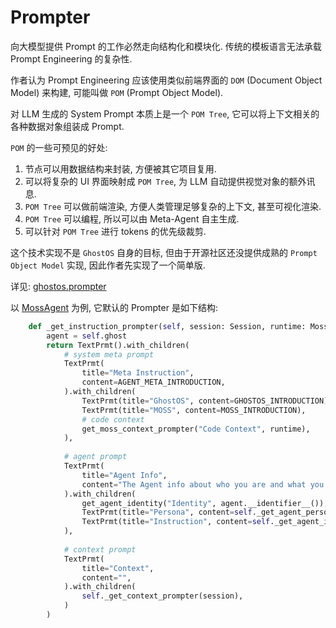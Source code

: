 # Prompter

向大模型提供 Prompt 的工作必然走向结构化和模块化. 传统的模板语言无法承载 Prompt Engineering 的复杂性. 

作者认为 Prompt Engineering 应该使用类似前端界面的 `DOM` (Document Object Model) 来构建, 
可能叫做 `POM` (Prompt Object Model). 

对 LLM 生成的 System Prompt 本质上是一个 `POM Tree`, 它可以将上下文相关的各种数据对象组装成 Prompt. 

`POM` 的一些可预见的好处: 

1. 节点可以用数据结构来封装, 方便被其它项目复用. 
2. 可以将复杂的 UI 界面映射成 `POM Tree`, 为 LLM 自动提供视觉对象的额外讯息. 
3. `POM Tree` 可以做前端渲染, 方便人类管理足够复杂的上下文, 甚至可视化渲染.  
4. `POM Tree` 可以编程, 所以可以由 Meta-Agent 自主生成. 
5. 可以针对 `POM Tree` 进行 tokens 的优先级裁剪. 

这个技术实现不是 `GhostOS` 自身的目标, 但由于开源社区还没提供成熟的 `Prompt Object Model` 实现, 因此作者先实现了一个简单版.

详见: [ghostos.prompter](https://github.com/ghost-in-moss/GhostOS/tree/main/ghostos/prompter.py)


以 [MossAgent](/zh-cn/usages/moss_agent.md) 为例, 它默认的 Prompter 是如下结构: 

```python
    def _get_instruction_prompter(self, session: Session, runtime: MossRuntime) -> Prompter:
        agent = self.ghost
        return TextPrmt().with_children(
            # system meta prompt
            TextPrmt(
                title="Meta Instruction",
                content=AGENT_META_INTRODUCTION,
            ).with_children(
                TextPrmt(title="GhostOS", content=GHOSTOS_INTRODUCTION),
                TextPrmt(title="MOSS", content=MOSS_INTRODUCTION),
                # code context
                get_moss_context_prompter("Code Context", runtime),
            ),
            
            # agent prompt
            TextPrmt(
                title="Agent Info",
                content="The Agent info about who you are and what you are doing: ",
            ).with_children(
                get_agent_identity("Identity", agent.__identifier__()),
                TextPrmt(title="Persona", content=self._get_agent_persona(session, runtime)),
                TextPrmt(title="Instruction", content=self._get_agent_instruction(session, runtime)),
            ),
            
            # context prompt
            TextPrmt(
                title="Context",
                content="",
            ).with_children(
                self._get_context_prompter(session),
            )
        )
```